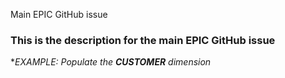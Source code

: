Main EPIC GitHub issue

### This is the description for the main EPIC GitHub issue

 *_EXAMPLE: Populate the **CUSTOMER** dimension_

